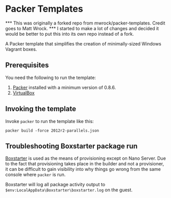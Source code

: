 # Packer Templates

*** This was originally a forked repo from mwrock/packer-templates. Credit goes to Matt Wrock. ***
I started to make a lot of changes and decided it would be better to put this into its own repo instead of a fork.

A Packer template that simplifies the creation of minimally-sized Windows Vagrant boxes.


## Prerequisites

You need the following to run the template:

1. [Packer](https://packer.io/docs/installation.html) installed with a minimum version of 0.8.6.
2. [VirtualBox](https://www.virtualbox.org/wiki/Downloads)

## Invoking the template
Invoke `packer` to run the template like this:
```
packer build -force 2012r2-parallels.json
```

## Troubleshooting Boxstarter package run
[Boxstarter](http://boxstarter.org) is used as the means of provisioning except on Nano Server. Due to the fact that provisioning takes place in the builder and not a provisioner, it can be difficult to gain visibility into why things go wrong from the same console where `packer` is run.

Boxstarter will log all package activity output to `$env:LocalAppData\Boxstarter\boxstarter.log` on the guest.
